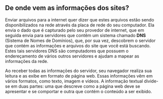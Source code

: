 ## De onde vem as informações dos sites?

Enviar arquivos para a internet quer dizer que estes arquivos estão sendo disponibilizados na rede através da placa de rede do seu computador. Ela envia o dado que é capturado pelo seu provedor de internet, que em seguida envia para servidores que contêm um sistema chamado **DNS** (Sistema de Nomes de Domínios), que, por sua vez, descobrem o servidor que contém as informações e arquivos do site que você está buscando. Estes tais servidores DNS são computadores que possuem o endereçamento de vários outros servidores e ajudam a mapear as informações da rede.

Ao receber todas as informações do servidor, seu navegador realiza sua leitura e as exibe em formato de página web. Essas informações vêm em vários formatos, como texto, imagem e vídeos. A informação textual divide-se em duas partes: uma que descreve como a página web deve se apresentar e se comportar e outra que contém o conteúdo a ser exibido.

